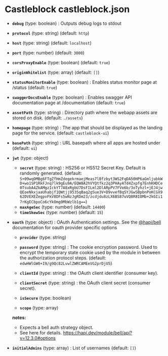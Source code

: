 # Castleblock castleblock.json

- **`debug`** (type: boolean) : Outputs debug logs to stdout

- **`protocol`** (type: string)
  (default: `http`)
- **`host`** (type: string)
  (default: `localhost`)
- **`port`** (type: number)
  (default: `3000`)
- **`corsProxyEnable`** (type: boolean)
  (default: `true`)
- **`originWhitelist`** (type: array)
  (default: `[]`)

- **`statusMonitorEnable`** (type: boolean) : Enables status monitor page at /status
  (default: `true`)
- **`swaggerDocsEnable`** (type: boolean) : Enables swagger API documentation page at /documentation
  (default: `true`)
- **`assetPath`** (type: string) : Directory path where the webapp assets are stored on disk.
  (default: `./assets`)
- **`homepage`** (type: string) : The app that should be displayed as the landing page for the service.
  (default: `castleblock-ui`)
- **`basePath`** (type: string) : URL basepath where all apps are hosted under
  (default: `ui`)
- **`jwt`** (type: object)

  - **`secret`** (type: string) : HS256 or HS512 Secret Key. Default is randomly generated.
    (default: `S+09wqOMBg6FTgZfHmZdegekrmaejMeas7lBfzbyt3WS2FqDA50HP6aGmljubkWD+wo1SP1RkFJnq7lk9gEu9A/EQW8A2hVYQtfkz2q3PHAyATd4Zxpfg7EnhKHDCe0TsubA4ZkAMgzIckYT7A8xRgbU7DsFILml2DlARpPV7FVo6b/3oTyhzl+jEJ4jwQEoeNkxjaaUhabjf1QWtjj9535qBaq2gSue3V+D9vvefBqSYJGwSBpbnPoKCGX962DVEXEZegpvFkV8DFs5wNzJgRDm23/zcdjdu8zLX6BS87uVQ8R8IOMb+2kGIi17rKgECbpoCo6cYkOmg0MbWzlb1g==`)
  - **`maxAgeSec`** (type: number)
    (default: `14400`)
  - **`timeSkewSec`** (type: number)
    (default: `15`)

- **`oauth`** (type: object) : OAuth Authentication settings. See the [@hapi/bell](https://hapi.dev/module/bell/api?v=12.3.0#options) documentation for oauth provider specific options

  - **`provider`** (type: string)

  - **`password`** (type: string) : The cookie encryption password. Used to encrypt the temporary state cookie used by the module in between the authorization protocol steps.
    (default: `edwHWlGW0+I9/g9Qc82LvwlZWRCAMEeVG2prDjU5`)
  - **`clientId`** (type: string) : the OAuth client identifier (consumer key).

  - **`clientSecret`** (type: string) : the OAuth client secret (consumer secret).

  - **`isSecure`** (type: boolean)

  - **`scope`** (type: array)

  **notes:**

  - Expects a bell auth strategy object.
  - See here for details. https://hapi.dev/module/bell/api?v=12.3.0#options

- **`initialAdmins`** (type: array) : List of usernames
  (default: `[]`)

